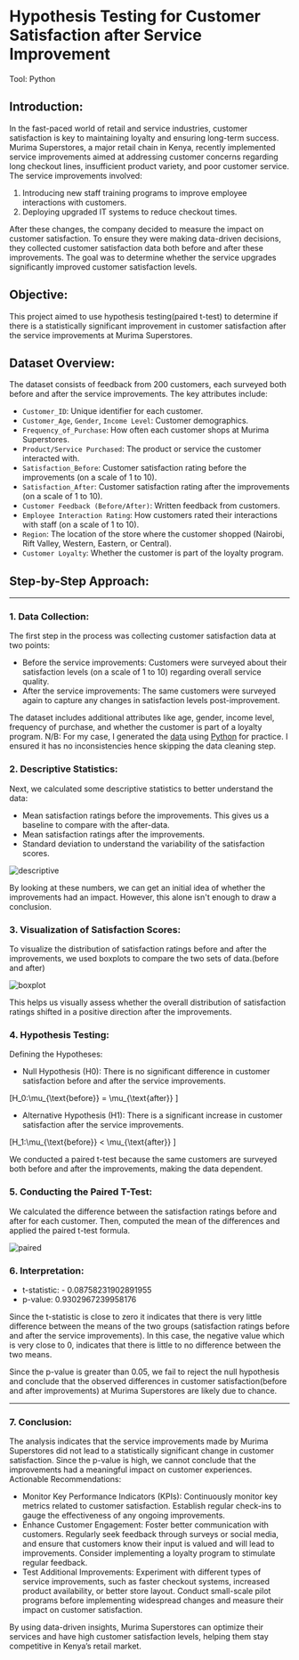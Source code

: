 # Hypothesis Testing for Customer Satisfaction after Service Improvement
Tool: Python

## Introduction:
In the fast-paced world of retail and service industries, customer satisfaction is key to maintaining loyalty and ensuring long-term success. Murima Superstores, a major retail chain in Kenya, recently implemented service improvements aimed at addressing customer concerns regarding long checkout lines, insufficient product variety, and poor customer service.
The service improvements involved:
  1.	Introducing new staff training programs to improve employee interactions with customers.
  2.	Deploying upgraded IT systems to reduce checkout times.
     
After these changes, the company decided to measure the impact on customer satisfaction. To ensure they were making data-driven decisions, they collected customer satisfaction data both before and after these improvements. The goal was to determine whether the service upgrades significantly improved customer satisfaction levels.

## Objective:
This project aimed to use hypothesis testing(paired t-test) to determine if there is a statistically significant improvement in customer satisfaction after the service improvements at Murima Superstores.

## Dataset Overview:
The dataset consists of feedback from 200 customers, each surveyed both before and after the service improvements. The key attributes include:
-	`Customer_ID`: Unique identifier for each customer.
-	`Customer_Age`, `Gender`, `Income Level`: Customer demographics.
-	`Frequency_of_Purchase`: How often each customer shops at Murima Superstores.
-	`Product/Service Purchased`: The product or service the customer interacted with.
-	`Satisfaction_Before`: Customer satisfaction rating before the improvements (on a scale of 1 to 10).
-	`Satisfaction_After`: Customer satisfaction rating after the improvements (on a scale of 1 to 10).
-	`Customer Feedback (Before/After)`: Written feedback from customers.
-	`Employee Interaction Rating`: How customers rated their interactions with staff (on a scale of 1 to 10).
-	`Region`: The location of the store where the customer shopped (Nairobi, Rift Valley, Western, Eastern, or Central).
-	`Customer Loyalty`: Whether the customer is part of the loyalty program.
  
## Step-by-Step Approach:
--------------

### 1. Data Collection:
The first step in the process was collecting customer satisfaction data at two points:
  -	Before the service improvements: Customers were surveyed about their satisfaction levels (on a scale of 1 to 10) regarding overall service quality.
  -	After the service improvements: The same customers were surveyed again to capture any changes in satisfaction levels post-improvement.
    
The dataset includes additional attributes like age, gender, income level, frequency of purchase, and whether the customer is part of a loyalty program.
N/B: For my case, I generated the [data]() using [Python]() for practice. I ensured it has no inconsistencies hence skipping the data cleaning step.

### 2. Descriptive Statistics:
Next, we calculated some descriptive statistics to better understand the data:
  -	Mean satisfaction ratings before the improvements. This gives us a baseline to compare with the after-data.
  -	Mean satisfaction ratings after the improvements.
  -	Standard deviation to understand the variability of the satisfaction scores.
    
![descriptive]()

By looking at these numbers, we can get an initial idea of whether the improvements had an impact. However, this alone isn't enough to draw a conclusion.

### 3. Visualization of Satisfaction Scores:
To visualize the distribution of satisfaction ratings before and after the improvements, we used boxplots to compare the two sets of data.(before and after)

![boxplot]()

This helps us visually assess whether the overall distribution of satisfaction ratings shifted in a positive direction after the improvements.

### 4. Hypothesis Testing:
Defining the Hypotheses:
  -	Null Hypothesis (H0): There is no significant difference in customer satisfaction before and after the service improvements.
    
\[H_0:\mu_{\text{before}} = \mu_{\text{after}} \]

  -	Alternative Hypothesis (H1): There is a significant increase in customer satisfaction after the service improvements.
    
\[H_1:\mu_{\text{before}} < \mu_{\text{after}} \]

We conducted a paired t-test because the same customers are surveyed both before and after the improvements, making the data dependent.
### 5. Conducting the Paired T-Test:
We calculated the difference between the satisfaction ratings before and after for each customer. Then, computed the mean of the differences and applied the paired t-test formula.

![paired]()

### 6. Interpretation:
   - t-statistic: - 0.08758231902891955
   - p-value: 0.9302967239958176
     
Since the t-statistic is close to zero it indicates that there is very little difference between the means of the two groups (satisfaction ratings before and after the service improvements). In this case, the negative value which is very close to 0, indicates that there is little to no difference between the two means.

Since the p-value is greater than 0.05, we fail to reject the null hypothesis and conclude that the observed differences in customer satisfaction(before and after improvements) at Murima Superstores are likely due to chance. 

----------
### 7. Conclusion:
The analysis indicates that the service improvements made by Murima Superstores did not lead to a statistically significant change in customer satisfaction. Since the p-value is high, we cannot conclude that the improvements had a meaningful impact on customer experiences.
Actionable Recommendations:
-	Monitor Key Performance Indicators (KPIs): Continuously monitor key metrics related to customer satisfaction. Establish regular check-ins to gauge the effectiveness of any ongoing improvements.
-	Enhance Customer Engagement: Foster better communication with customers. Regularly seek feedback through surveys or social media, and ensure that customers know their input is valued and will lead to improvements. Consider implementing a loyalty program to stimulate regular feedback.
-	Test Additional Improvements: Experiment with different types of service improvements, such as faster checkout systems, increased product availability, or better store layout. Conduct small-scale pilot programs before implementing widespread changes and measure their impact on customer satisfaction.
  
By using data-driven insights, Murima Superstores can optimize their services and have high customer satisfaction levels, helping them stay competitive in Kenya’s retail market.
